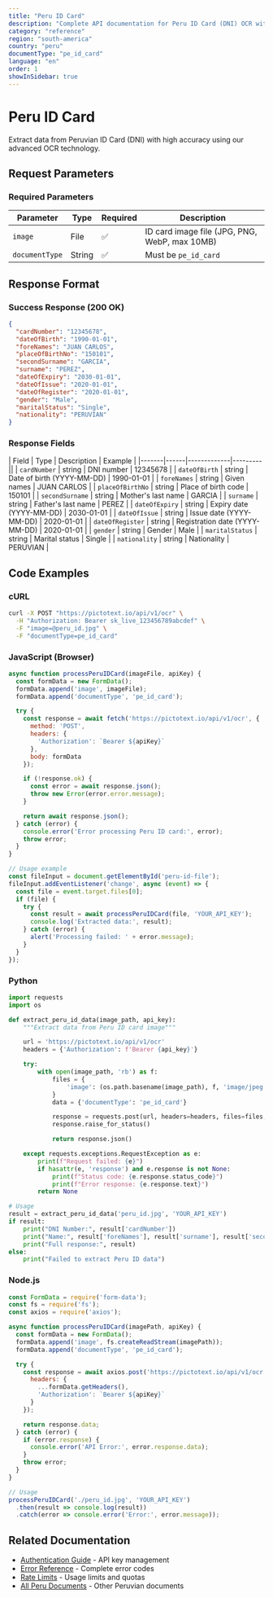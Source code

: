 ```yaml
---
title: "Peru ID Card"
description: "Complete API documentation for Peru ID Card (DNI) OCR with examples and field reference"
category: "reference"
region: "south-america"
country: "peru"
documentType: "pe_id_card"
language: "en"
order: 1
showInSidebar: true
---
```


# Peru ID Card

Extract data from Peruvian ID Card (DNI) with high accuracy using our advanced OCR technology.

## Request Parameters

### Required Parameters

| Parameter | Type | Required | Description |
|-----------|------|----------|-------------|
| `image` | File | ✅ | ID card image file (JPG, PNG, WebP, max 10MB) |
| `documentType` | String | ✅ | Must be `pe_id_card` |


## Response Format

### Success Response (200 OK)

```json
{
  "cardNumber": "12345678",
  "dateOfBirth": "1990-01-01",
  "foreNames": "JUAN CARLOS",
  "placeOfBirthNo": "150101",
  "secondSurname": "GARCIA",
  "surname": "PEREZ",
  "dateOfExpiry": "2030-01-01",
  "dateOfIssue": "2020-01-01",
  "dateOfRegister": "2020-01-01",
  "gender": "Male",
  "maritalStatus": "Single",
  "nationality": "PERUVIAN"
}
```

### Response Fields

| Field | Type | Description | Example |
|-------|------|-------------|---------||
| `cardNumber` | string | DNI number | 12345678 |
| `dateOfBirth` | string | Date of birth (YYYY-MM-DD) | 1990-01-01 |
| `foreNames` | string | Given names | JUAN CARLOS |
| `placeOfBirthNo` | string | Place of birth code | 150101 |
| `secondSurname` | string | Mother's last name | GARCIA |
| `surname` | string | Father's last name | PEREZ |
| `dateOfExpiry` | string | Expiry date (YYYY-MM-DD) | 2030-01-01 |
| `dateOfIssue` | string | Issue date (YYYY-MM-DD) | 2020-01-01 |
| `dateOfRegister` | string | Registration date (YYYY-MM-DD) | 2020-01-01 |
| `gender` | string | Gender | Male |
| `maritalStatus` | string | Marital status | Single |
| `nationality` | string | Nationality | PERUVIAN |

## Code Examples

### cURL

```bash
curl -X POST "https://pictotext.io/api/v1/ocr" \
  -H "Authorization: Bearer sk_live_123456789abcdef" \
  -F "image=@peru_id.jpg" \
  -F "documentType=pe_id_card"
```

### JavaScript (Browser)

```javascript
async function processPeruIDCard(imageFile, apiKey) {
  const formData = new FormData();
  formData.append('image', imageFile);
  formData.append('documentType', 'pe_id_card');

  try {
    const response = await fetch('https://pictotext.io/api/v1/ocr', {
      method: 'POST',
      headers: {
        'Authorization': `Bearer ${apiKey}`
      },
      body: formData
    });

    if (!response.ok) {
      const error = await response.json();
      throw new Error(error.error.message);
    }

    return await response.json();
  } catch (error) {
    console.error('Error processing Peru ID card:', error);
    throw error;
  }
}

// Usage example
const fileInput = document.getElementById('peru-id-file');
fileInput.addEventListener('change', async (event) => {
  const file = event.target.files[0];
  if (file) {
    try {
      const result = await processPeruIDCard(file, 'YOUR_API_KEY');
      console.log('Extracted data:', result);
    } catch (error) {
      alert('Processing failed: ' + error.message);
    }
  }
});
```

### Python

```python
import requests
import os

def extract_peru_id_data(image_path, api_key):
    """Extract data from Peru ID card image"""

    url = 'https://pictotext.io/api/v1/ocr'
    headers = {'Authorization': f'Bearer {api_key}'}

    try:
        with open(image_path, 'rb') as f:
            files = {
                'image': (os.path.basename(image_path), f, 'image/jpeg')
            }
            data = {'documentType': 'pe_id_card'}

            response = requests.post(url, headers=headers, files=files, data=data, timeout=30)
            response.raise_for_status()

            return response.json()

    except requests.exceptions.RequestException as e:
        print(f"Request failed: {e}")
        if hasattr(e, 'response') and e.response is not None:
            print(f"Status code: {e.response.status_code}")
            print(f"Error response: {e.response.text}")
        return None

# Usage
result = extract_peru_id_data('peru_id.jpg', 'YOUR_API_KEY')
if result:
    print("DNI Number:", result['cardNumber'])
    print("Name:", result['foreNames'], result['surname'], result['secondSurname'])
    print("Full response:", result)
else:
    print("Failed to extract Peru ID data")
```

### Node.js

```javascript
const FormData = require('form-data');
const fs = require('fs');
const axios = require('axios');

async function processPeruIDCard(imagePath, apiKey) {
  const formData = new FormData();
  formData.append('image', fs.createReadStream(imagePath));
  formData.append('documentType', 'pe_id_card');

  try {
    const response = await axios.post('https://pictotext.io/api/v1/ocr', formData, {
      headers: {
        ...formData.getHeaders(),
        'Authorization': `Bearer ${apiKey}`
      }
    });

    return response.data;
  } catch (error) {
    if (error.response) {
      console.error('API Error:', error.response.data);
    }
    throw error;
  }
}

// Usage
processPeruIDCard('./peru_id.jpg', 'YOUR_API_KEY')
  .then(result => console.log(result))
  .catch(error => console.error('Error:', error.message));
```

## Related Documentation

- [Authentication Guide](../../../authentication.md) - API key management
- [Error Reference](../../../errors.md) - Complete error codes
- [Rate Limits](../../../limits.md) - Usage limits and quotas
- [All Peru Documents](../../../supported-documents.md#south-america) - Other Peruvian documents
